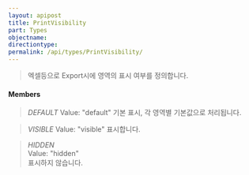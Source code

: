 ```yaml
---
layout: apipost
title: PrintVisibility
part: Types
objectname: 
directiontype: 
permalink: /api/types/PrintVisibility/
---
```



> 엑셀등으로 Export시에 영역의 표시 여부를 정의합니다.

#### Members

> *DEFAULT* 
> Value: "default" 
> 기본 표시, 각 영역별 기본값으로 처리됩니다. 

> *VISIBLE*
> Value: "visible" 
> 표시합니다.                                 

> *HIDDEN*  
> Value: "hidden"  
> 표시하지 않습니다.                          
